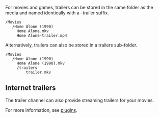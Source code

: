 For movies and games, trailers can be stored in the same folder as the media and named identically with a -trailer suffix.

```
/Movies
   /Home Alone (1990)
     Home Alone.mkv
     Home Alone-trailer.mp4
```

Alternatively, trailers can also be stored in a trailers sub-folder.

```
/Movies
   /Home Alone (1990)
     Home Alone (1990).mkv
     /trailers
         trailer.mkv
```

## Internet trailers

The trailer channel can also provide streaming trailers for your movies.

For more information, see [plugins](Plugins).